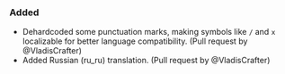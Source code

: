 ### Added

* Dehardcoded some punctuation marks, making symbols like `/` and `x` localizable for better language compatibility. (Pull request by @VladisCrafter)
* Added Russian (ru_ru) translation. (Pull request by @VladisCrafter)